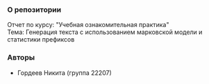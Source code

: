 ### О репозитории
Отчет по курсу: "Учебная ознакомительная практика"\
Тема: Генерация текста с использованием марковской модели и статистики префиксов

### Авторы
- Гордеев Никита (группа 22207)
